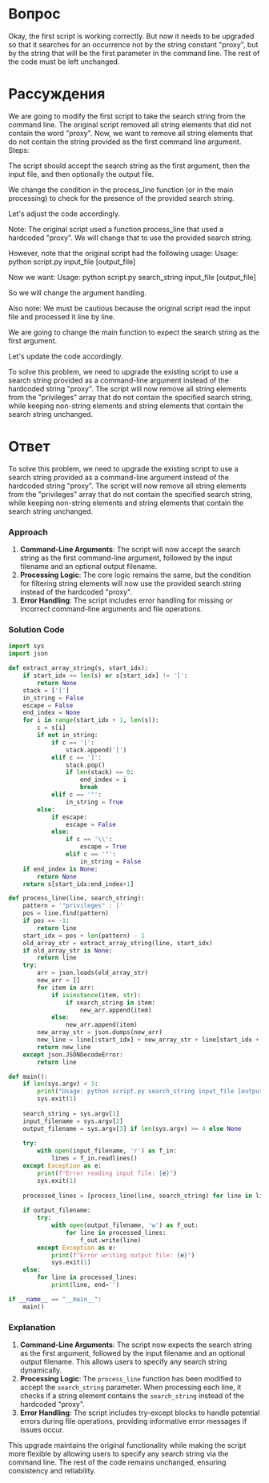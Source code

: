 # Вопрос
Okay, the first script is working correctly. But now it needs to be upgraded so that it searches for an occurrence not by the string constant "proxy", but by the string that will be the first parameter in the command line. The rest of the code must be left unchanged.


# Рассуждения
We are going to modify the first script to take the search string from the command line.
The original script removed all string elements that did not contain the word "proxy".
Now, we want to remove all string elements that do not contain the string provided as the first command line argument.
Steps:

The script should accept the search string as the first argument, then the input file, and then optionally the output file.

We change the condition in the process_line function (or in the main processing) to check for the presence of the provided search string.

Let's adjust the code accordingly.

Note: The original script used a function process_line that used a hardcoded "proxy". We will change that to use the provided search string.

However, note that the original script had the following usage:
Usage: python script.py input_file [output_file]

Now we want:
Usage: python script.py search_string input_file [output_file]

So we will change the argument handling.

Also note: We must be cautious because the original script read the input file and processed it line by line.

We are going to change the main function to expect the search string as the first argument.

Let's update the code accordingly.

To solve this problem, we need to upgrade the existing script to use a search string provided as a command-line argument instead of the hardcoded string "proxy". The script will now remove all string elements from the "privileges" array that do not contain the specified search string, while keeping non-string elements and string elements that contain the search string unchanged.

# Ответ

To solve this problem, we need to upgrade the existing script to use a search string provided as a command-line argument instead of the hardcoded string "proxy". The script will now remove all string elements from the "privileges" array that do not contain the specified search string, while keeping non-string elements and string elements that contain the search string unchanged.

### Approach
1. **Command-Line Arguments**: The script will now accept the search string as the first command-line argument, followed by the input filename and an optional output filename.
2. **Processing Logic**: The core logic remains the same, but the condition for filtering string elements will now use the provided search string instead of the hardcoded "proxy".
3. **Error Handling**: The script includes error handling for missing or incorrect command-line arguments and file operations.

### Solution Code
```python
import sys
import json

def extract_array_string(s, start_idx):
    if start_idx >= len(s) or s[start_idx] != '[':
        return None
    stack = ['[']
    in_string = False
    escape = False
    end_index = None
    for i in range(start_idx + 1, len(s)):
        c = s[i]
        if not in_string:
            if c == '[':
                stack.append('[')
            elif c == ']':
                stack.pop()
                if len(stack) == 0:
                    end_index = i
                    break
            elif c == '"':
                in_string = True
        else:
            if escape:
                escape = False
            else:
                if c == '\\':
                    escape = True
                elif c == '"':
                    in_string = False
    if end_index is None:
        return None
    return s[start_idx:end_index+1]

def process_line(line, search_string):
    pattern = '"privileges" : ['
    pos = line.find(pattern)
    if pos == -1:
        return line
    start_idx = pos + len(pattern) - 1
    old_array_str = extract_array_string(line, start_idx)
    if old_array_str is None:
        return line
    try:
        arr = json.loads(old_array_str)
        new_arr = []
        for item in arr:
            if isinstance(item, str):
                if search_string in item:
                    new_arr.append(item)
            else:
                new_arr.append(item)
        new_array_str = json.dumps(new_arr)
        new_line = line[:start_idx] + new_array_str + line[start_idx + len(old_array_str):]
        return new_line
    except json.JSONDecodeError:
        return line

def main():
    if len(sys.argv) < 3:
        print("Usage: python script.py search_string input_file [output_file]")
        sys.exit(1)
    
    search_string = sys.argv[1]
    input_filename = sys.argv[2]
    output_filename = sys.argv[3] if len(sys.argv) >= 4 else None
    
    try:
        with open(input_filename, 'r') as f_in:
            lines = f_in.readlines()
    except Exception as e:
        print(f"Error reading input file: {e}")
        sys.exit(1)
    
    processed_lines = [process_line(line, search_string) for line in lines]
    
    if output_filename:
        try:
            with open(output_filename, 'w') as f_out:
                for line in processed_lines:
                    f_out.write(line)
        except Exception as e:
            print(f"Error writing output file: {e}")
            sys.exit(1)
    else:
        for line in processed_lines:
            print(line, end='')

if __name__ == "__main__":
    main()
```

### Explanation
1. **Command-Line Arguments**: The script now expects the search string as the first argument, followed by the input filename and an optional output filename. This allows users to specify any search string dynamically.
2. **Processing Logic**: The `process_line` function has been modified to accept the `search_string` parameter. When processing each line, it checks if a string element contains the `search_string` instead of the hardcoded "proxy".
3. **Error Handling**: The script includes try-except blocks to handle potential errors during file operations, providing informative error messages if issues occur.

This upgrade maintains the original functionality while making the script more flexible by allowing users to specify any search string via the command line. The rest of the code remains unchanged, ensuring consistency and reliability.
